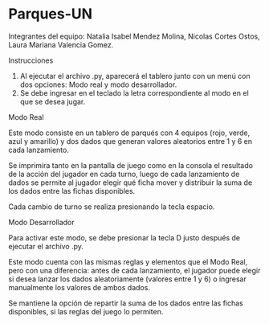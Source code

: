 # Parques-UN
Integrantes del equipo:
Natalia Isabel Mendez Molina, 
Nicolas Cortes Ostos,
Laura Mariana Valencia Gomez.

Instrucciones 

1) Al ejecutar el archivo .py, aparecerá el tablero junto con un menú con dos opciones: Modo real y modo desarrollador.
2) Se debe ingresar en el teclado la letra correspondiente al modo en el que se desea jugar.

Modo Real

Este modo consiste en un tablero de parqués con 4 equipos (rojo, verde, azul y amarillo) y dos dados que generan valores aleatorios entre 1 y 6 en cada lanzamiento.

Se imprimira tanto en la pantalla de juego como en la consola el resultado de la acción del jugador en cada turno, luego de cada lanzamiento de dados se permite al jugador elegir qué ficha mover y distribuir la suma de los dados entre las fichas disponibles.

Cada cambio de turno se realiza presionando la tecla espacio.

Modo Desarrollador

Para activar este modo, se debe presionar la tecla D justo después de ejecutar el archivo .py.

Este modo cuenta con las mismas reglas y elementos que el Modo Real, pero con una diferencia: antes de cada lanzamiento, el jugador puede elegir si desea lanzar los dados aleatoriamente (valores entre 1 y 6) o ingresar manualmente los valores de ambos dados.

Se mantiene la opción de repartir la suma de los dados entre las fichas disponibles, si las reglas del juego lo permiten.


